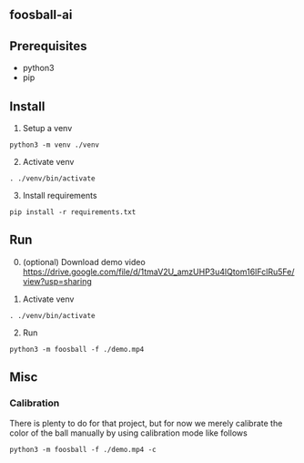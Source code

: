
## foosball-ai  
  
## Prerequisites  
* python3  
* pip
  
## Install  
  
1. Setup a venv  
```#!/bin/sh  
python3 -m venv ./venv  
```  
2. Activate venv  
```#!/bin/sh  
. ./venv/bin/activate  
```  
3. Install requirements  
```#!/bin/sh  
pip install -r requirements.txt  
```
## Run  
0. (optional) Download demo video
https://drive.google.com/file/d/1tmaV2U_amzUHP3u4lQtom16IFclRu5Fe/view?usp=sharing

1. Activate venv  
```#!/bin/sh  
. ./venv/bin/activate  
```  
2. Run
```#!/bin/sh  
python3 -m foosball -f ./demo.mp4
```
## Misc
### Calibration
There is plenty to do for that project, but for now we merely calibrate the color of the ball manually by using
calibration mode like follows
```#!/bin/sh  
python3 -m foosball -f ./demo.mp4 -c
```